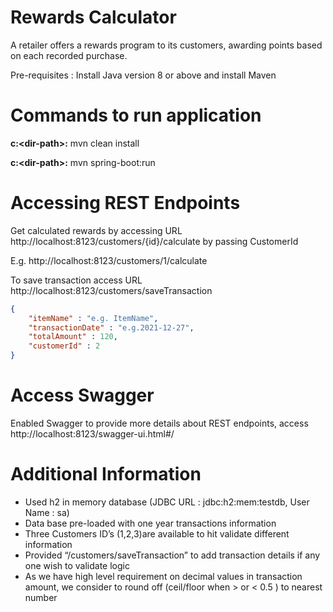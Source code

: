 # Rewards Calculator

A retailer offers a rewards program to its customers, awarding points based on each recorded purchase.

Pre-requisites : Install Java version 8 or above and install Maven

# Commands to run application
**c:\<dir-path>:** mvn clean install

**c:\<dir-path>:** mvn spring-boot:run

# Accessing REST Endpoints

Get calculated rewards by accessing URL http://localhost:8123/customers/{id}/calculate by passing CustomerId

E.g. http://localhost:8123/customers/1/calculate

To save transaction access URL http://localhost:8123/customers/saveTransaction
```json
{
    "itemName" : "e.g. ItemName",
    "transactionDate" : "e.g.2021-12-27",
    "totalAmount" : 120,
    "customerId" : 2
}
```


# Access Swagger

Enabled Swagger to provide more details about REST endpoints, access http://localhost:8123/swagger-ui.html#/

# Additional Information
* Used h2 in memory database (JDBC URL : jdbc:h2:mem:testdb, User Name : sa)
* Data base pre-loaded with one year transactions information
* Three Customers ID’s  (1,2,3)are available to hit validate different information
* Provided “/customers/saveTransaction” to add transaction details if any one wish to validate logic
* As we have high level requirement on decimal values in transaction amount, we consider to round off (ceil/floor when > or < 0.5 ) to nearest number


